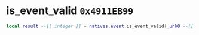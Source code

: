 # is_event_valid `0x4911EB99`

```lua
local result --[[ integer ]] = natives.event.is_event_valid(_unk0 --[[ integer ]])
```